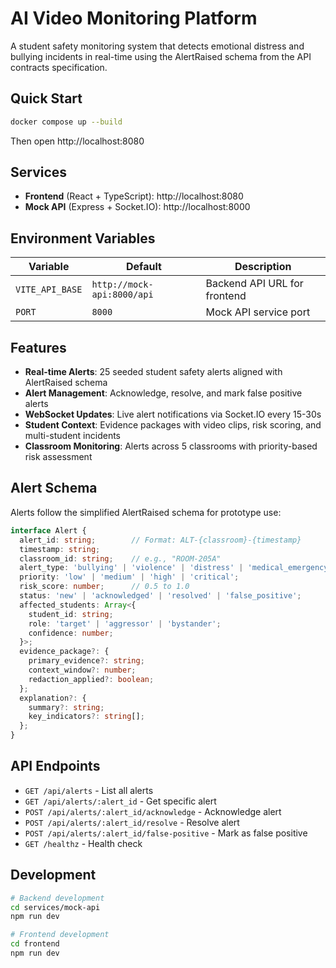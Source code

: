 # AI Video Monitoring Platform

A student safety monitoring system that detects emotional distress and bullying incidents in real-time using the AlertRaised schema from the API contracts specification.

## Quick Start

```bash
docker compose up --build
```

Then open http://localhost:8080

## Services

- **Frontend** (React + TypeScript): http://localhost:8080
- **Mock API** (Express + Socket.IO): http://localhost:8000

## Environment Variables

| Variable | Default | Description |
|----------|---------|-------------|
| `VITE_API_BASE` | `http://mock-api:8000/api` | Backend API URL for frontend |
| `PORT` | `8000` | Mock API service port |

## Features

- **Real-time Alerts**: 25 seeded student safety alerts aligned with AlertRaised schema
- **Alert Management**: Acknowledge, resolve, and mark false positive alerts
- **WebSocket Updates**: Live alert notifications via Socket.IO every 15-30s
- **Student Context**: Evidence packages with video clips, risk scoring, and multi-student incidents
- **Classroom Monitoring**: Alerts across 5 classrooms with priority-based risk assessment

## Alert Schema

Alerts follow the simplified AlertRaised schema for prototype use:

```typescript
interface Alert {
  alert_id: string;        // Format: ALT-{classroom}-{timestamp}
  timestamp: string;
  classroom_id: string;    // e.g., "ROOM-205A"
  alert_type: 'bullying' | 'violence' | 'distress' | 'medical_emergency';
  priority: 'low' | 'medium' | 'high' | 'critical';
  risk_score: number;      // 0.5 to 1.0
  status: 'new' | 'acknowledged' | 'resolved' | 'false_positive';
  affected_students: Array<{
    student_id: string;
    role: 'target' | 'aggressor' | 'bystander';
    confidence: number;
  }>;
  evidence_package?: {
    primary_evidence?: string;
    context_window?: number;
    redaction_applied?: boolean;
  };
  explanation?: {
    summary?: string;
    key_indicators?: string[];
  };
}
```

## API Endpoints

- `GET /api/alerts` - List all alerts
- `GET /api/alerts/:alert_id` - Get specific alert
- `POST /api/alerts/:alert_id/acknowledge` - Acknowledge alert
- `POST /api/alerts/:alert_id/resolve` - Resolve alert
- `POST /api/alerts/:alert_id/false-positive` - Mark as false positive
- `GET /healthz` - Health check

## Development

```bash
# Backend development
cd services/mock-api
npm run dev

# Frontend development  
cd frontend
npm run dev
```